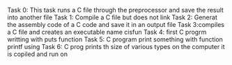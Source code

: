 Task 0: This task runs a C file through the preprocessor and save the result into another file
Task 1: Compile a C file but does not link
Task 2: Generat the assembly code of a C code and save it in an output file
Task 3:compiles a C file and creates an executable name cisfun
Task 4: first C progrm writting with puts function
Task 5: C program print something with function printf using
Task 6: C prog prints th size of various types on the computer it is copiled and run on
